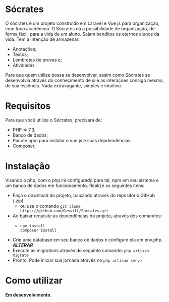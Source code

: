 # Sócrates
O sócrates é um projeto construído em Laravel e Vue js para organização, com foco acadêmico. O Sócrates dá a possibilidade de organização, de forma fácil, para a vida de um aluno. Sejam benditos os eternos alunos da vida. Tem a intenção de armazenar: 
- Anotações; 
- Textos; 
- Lembretes de provas e;
- Atividades.

Para que quem utilize possa se desenvolver, assim como Sócrates se desenvolvia através do conhecimento de si e as interações consigo mesmo, de sua essência. Nada extravagante, simples e intuitivo.

# Requisitos

Para que você utilize o Sócrates, precisará de: 

- PHP => 7.3;
- Banco de dados;
- Pacote npm para instalar o vue.js e suas depdendências;
- Composer. 

# Instalação

Visando o php, com o php.ini configurado para tal, npm em seu sistema e um banco de dados em funcionamento. Realize os seguintes itens: 
- Faça o download do projeto, baixando através do repositório GitHub (.zip)
  - ou use o comando ``` git clone https://github.com/Gessilt/Socrates.git ```
- Ao baixar requisite as dependências do projeto, através dos comandos:
  -  ``` 
     npm install 
     composer install
     ```
- Crie uma database em seu banco de dados e configure ela em env.php. ***ALTERAR***
- Execute as migrations através do seguinte comando: ``` php artisan migrate ```
- Pronto. Pode iniciar sua jornada através no ``` php artisan serve ```
 
 # Como utilizar
 #### Em desenvolvimento.
